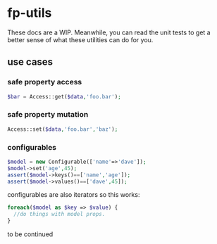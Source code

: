 # fp-utils

These docs are a WIP.  Meanwhile, you can read the unit tests to get a better sense of what these utilities can do for you.

## use cases

### safe property access

```php
$bar = Access::get($data,'foo.bar');
```
### safe property mutation
```php
Access::set($data,'foo.bar','baz');
```

### configurables

```php
$model = new Configurable(['name'=>'dave']);
$model->set('age',45);
assert($model->keys()==['name','age']);
assert($model->values()==['dave',45]);
```
configurables are also iterators so this works:

```php
foreach($model as $key => $value) {
  //do things with model props.
}
```

to be continued
